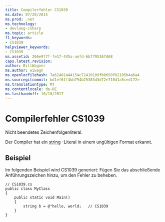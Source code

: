 ```yaml
---
title: Compilerfehler CS1039
ms.date: 07/20/2015
ms.prod: .net
ms.technology:
- devlang-csharp
ms.topic: article
f1_keywords:
- CS1039
helpviewer_keywords:
- CS1039
ms.assetid: 266e9f7f-fe17-445a-aefd-6b7795167d68
caps.latest.revision: 
author: BillWagner
ms.author: wiwagn
ms.openlocfilehash: 7a62401444154c72410109fb0658f02105b4a6a4
ms.sourcegitcommit: bd1ef61f4bb794b25383d3d72e71041a5ced172e
ms.translationtype: MT
ms.contentlocale: de-DE
ms.lasthandoff: 10/18/2017
---
```

# <a name="compiler-error-cs1039"></a>Compilerfehler CS1039
Nicht beendetes Zeichenfolgenliteral.  
  
 Der Compiler hat ein [string](../../csharp/language-reference/keywords/string.md) -Literal in einem ungültigen Format erkannt.  
  
## <a name="example"></a>Beispiel  
 Im folgenden Beispiel wird CS1039 generiert: Fügen Sie das abschließende Anführungszeichen hinzu, um den Fehler zu beheben.  
  
```  
// CS1039.cs  
public class MyClass  
{  
    public static void Main()  
    {  
        string b = @"hello, world;   // CS1039  
    }  
}  
```
